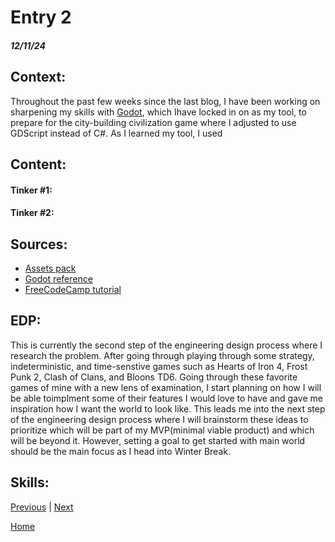 # Entry 2
##### 12/11/24

## **Context**:
Throughout the past few weeks since the last blog, I have been working on sharpening my skills with [Godot](https://godotengine.org/), which Ihave locked in on as my tool, to prepare for the city-building civilization game where I adjusted to use GDScript instead of C#. As I learned my tool, I used 

## **Content**:

#### **Tinker #1**:



#### **Tinker #2**:



## **Sources**:

* [Assets pack](https://ansimuz.itch.io/sunny-land-pixel-game-art)
* [Godot reference](https://docs.godotengine.org/en/stable/tutorials/scripting/gdscript/gdscript_basics.html)
* [FreeCodeCamp tutorial](https://www.youtube.com/watch?v=S8lMTwSRoRg&t=2496s)

## **EDP**:

This is currently the second step of the engineering design process where I research the problem. After going through playing through some strategy, indeterministic, and time-senstive games such as Hearts of Iron 4, Frost Punk 2, Clash of Clans, and Bloons TD6. Going through these favorite games of mine with a new lens of examination, I start planning on how I will be able toimplment some of their features I would love to have and gave me inspiration how I want the world to look like. This leads me into the next step of the engineering design process where I will brainstorm these ideas to prioritize which will be part of my MVP(minimal viable product) and which will be beyond it. However, setting a goal to get started with main world should be the main focus as I head into Winter Break.


## **Skills**:




[Previous](entry01.md) | [Next](entry03.md)

[Home](../README.md)
